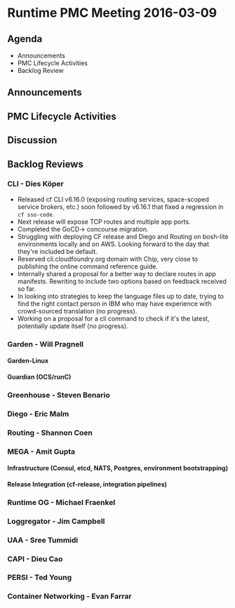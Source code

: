 # Runtime PMC Meeting 2016-03-09

## Agenda
* Announcements
* PMC Lifecycle Activities
* Backlog Review

## Announcements


## PMC Lifecycle Activities


## Discussion


## Backlog Reviews

### CLI - Dies Köper
- Released cf CLI v6.16.0 (exposing routing services, space-scoped service brokers, etc.) soon followed by v6.16.1 that fixed a regression in `cf sso-code`.
- Next release will expose TCP routes and multiple app ports.
- Completed the GoCD-> concourse migration.
- Struggling with deploying CF release and Diego and Routing on bosh-lite environments locally and on AWS. Looking forward to the day that they're included be default.
- Reserved cli.cloudfoundry.org domain with Chip, very close to publishing the online command reference guide.
- Internally shared a proposal for a better way to declare routes in app manifests. Rewriting to include two options based on feedback received so far.
- In looking into strategies to keep the language files up to date, trying to find the right contact person in IBM who may have experience with crowd-sourced translation (no progress).
- Working on a proposal for a cli command to check if it's the latest, potentially update itself (no progress).


### Garden - Will Pragnell

#### Garden-Linux

#### Guardian (OCS/runC)


### Greenhouse - Steven Benario


### Diego - Eric Malm



### Routing - Shannon Coen


### MEGA - Amit Gupta

#### Infrastructure (Consul, etcd, NATS, Postgres, environment bootstrapping)

#### Release Integration (cf-release, integration pipelines)


### Runtime OG - Michael Fraenkel


### Loggregator - Jim Campbell


### UAA - Sree Tummidi

       
### CAPI - Dieu Cao


### PERSI - Ted Young


### Container Networking - Evan Farrar

